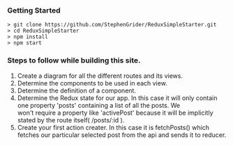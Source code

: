 ### Getting Started

```
> git clone https://github.com/StephenGrider/ReduxSimpleStarter.git
> cd ReduxSimpleStarter
> npm install
> npm start
```

### Steps to follow while building this site.
1. Create a diagram for all the different routes and its views.
2. Determine the components to be used in each view.
3. Determine the definition of a component.
4. Determine the Redux state for our app. In this case it will only
   contain one property 'posts' containing a list of all the posts. We  
   won't require a property like 'activePost' because it will be implicitly
   stated by the route itself( /posts/:id ).
5. Create your first action creater. In this case it is fetchPosts() which
   fetches our particular selected post from the api and sends it to reducer.
